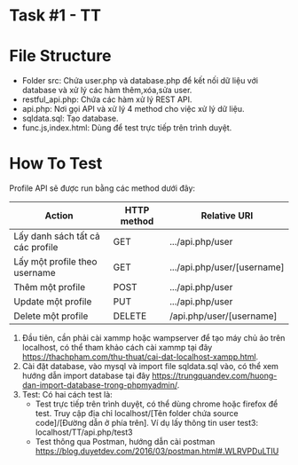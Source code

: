 # Task #1 - TT
# File Structure
* Folder src: Chứa user.php và database.php để kết nối dữ liệu với database và xử lý các hàm thêm,xóa,sửa user.
* restful_api.php: Chứa các hàm xử lý REST API.
* api.php: Nơi gọi API và xử lý 4 method cho việc xử lý dữ liệu.
* sqldata.sql: Tạo database.
* func.js,index.html: Dùng để test trực tiếp trên trình duyệt.
# How To Test

Profile API sẽ được run bằng các method dưới đây:

Action | HTTP method | Relative URI
------- | ----------- | ------------
Lấy danh sách tất cả các profile | GET | .../api.php/user
Lấy một profile theo username | GET | .../api.php/user/[username]
Thêm một profile | POST | .../api.php/user
Update một profile | PUT | .../api.php/user
Delete một profile | DELETE | /api.php/user/[username]

1. Đầu tiên, cần phải cài xammp hoặc wampserver để tạo máy chủ ảo trên localhost, có thể tham khảo cách cài xammp tại đây https://thachpham.com/thu-thuat/cai-dat-localhost-xampp.html. 
2. Cài đặt database, vào mysql và import file sqldata.sql vào, có thể xem hướng dẫn import database tại đây https://trungquandev.com/huong-dan-import-database-trong-phpmyadmin/.
3. Test: Có hai cách test là:
   * Test trực tiếp trên trình duyệt, có thể dùng chrome hoặc firefox để test. Truy cập địa chỉ localhost/[Tên folder chứa source code]/[Đường dẫn ở phía trên]. Ví dụ lấy thông tin user test3: localhost/TT/api.php/test3
   * Test thông qua Postman, hướng dẫn cài postman https://blog.duyetdev.com/2016/03/postman.html#.WLRVPDuLTIU


